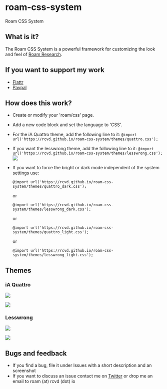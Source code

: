 # roam-css-system
Roam CSS System

## What is it?
The Roam CSS System is a powerful framework for customizing the look and feel of [Roam Research](https://roamresearch.com).

## If you want to support my work
- [Flattr](https://flattr.com/@rcvd)
- [Paypal](https://paypal.me/rcvd)

## How does this work?
- Create or modify your 'roam/css' page.
- Add a new code block and set the language to 'CSS'.
- For the iA Quattro theme, add the following line to it:
```@import url('https://rcvd.github.io/roam-css-system/themes/quattro.css');```
- If you want the lesswrong theme, add the following line to it:
```@import url('https://rcvd.github.io/roam-css-system/themes/lesswrong.css');```
![](screenshots/light.png)
- If you want to force the bright or dark mode independent of the system settings use:

  ```@import url('https://rcvd.github.io/roam-css-system/themes/quattro_dark.css');``` 
  
  or
  
  ```@import url('https://rcvd.github.io/roam-css-system/themes/lesswrong_dark.css');```
  
  or 
  
  ```@import url('https://rcvd.github.io/roam-css-system/themes/quattro_light.css');```
  
  or 
  
  ```@import url('https://rcvd.github.io/roam-css-system/themes/lesswrong_light.css');```

## Themes
### iA Quattro
![](screenshots/quattro-light.png)

![](screenshots/quattro-dark.png)

### Lesswrong
![](screenshots/lesswrong-light.png)

![](screenshots/lesswrong-light.png)


## Bugs and feedback
- If you find a bug, file it under Issues with a short description and an screenshot
- If you want to discuss an issue contact me on [Twitter](https://twitter.com/rcvd_io) or drop me an email to roam (at) rcvd (dot) io
